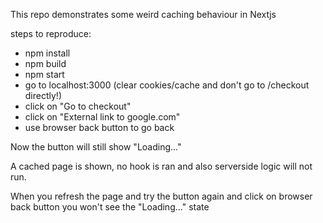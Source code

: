 This repo demonstrates some weird caching behaviour in Nextjs

steps to reproduce:

- npm install
- npm build
- npm start
- go to localhost:3000 (clear cookies/cache and don't go to /checkout directly!)
- click on "Go to checkout"
- click on "External link to google.com"
- use browser back button to go back

Now the button will still show "Loading..."

A cached page is shown, no hook is ran and also serverside logic will not run.

When you refresh the page and try the button again and click on browser back button you won't see the "Loading..." state
